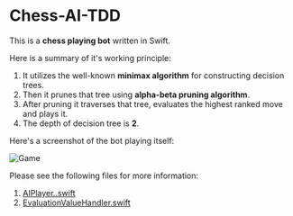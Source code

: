 # Chess-AI-TDD

This is a **chess playing bot** written in Swift.

Here is a summary of it's working principle:

1. It utilizes the well-known **minimax algorithm** for constructing decision trees.
2. Then it prunes that tree using **alpha-beta pruning algorithm**.
3. After pruning it traverses that tree, evaluates the highest ranked move and plays it.
4. The depth of decision tree is **2**.

Here's a screenshot of the bot playing itself:

![Game](https://github.com/AdnanZahid/ReinforcementLearning/blob/master/Screenshot.png)

Please see the following files for more information:

1. [AIPlayer..swift](https://github.com/AdnanZahid/Chess-AI-TDD/blob/master/SharedResources/Models/AIPlayer.swift)
2. [EvaluationValueHandler.swift](https://github.com/AdnanZahid/Chess-AI-TDD/blob/master/SharedResources/Models/EvaluationValueHandler.swift)